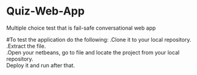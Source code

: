 # Quiz-Web-App
Multiple choice test that is fail-safe conversational web app

#To test the application do the following:
.Clone it to your local repository.<br>
.Extract the file.<br>
.Open your netbeans, go to file and locate the project from your local repository.<br>
Deploy it and run after that.
